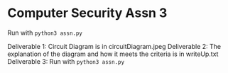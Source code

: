 # Computer Security Assn 3

Run with `python3 assn.py`

Deliverable 1: Circuit Diagram is in circuitDiagram.jpeg
Deliverable 2: The explanation of the diagram and how it meets the criteria is in writeUp.txt
Deliverable 3: Run with `python3 assn.py`

